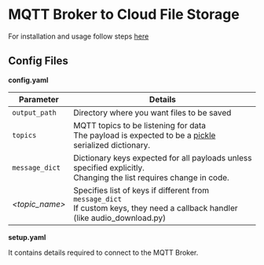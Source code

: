 # MQTT Broker to Cloud File Storage

For installation and usage follow steps [here](https://github.com/cmu-mfi/dbb_interfaces?tab=readme-ov-file#install-and-usage)

## Config Files 

**config.yaml**

| Parameter | Details    |
| --------- | --------------------------   |
| `output_path` | Directory where you want files to be saved |
| `topics`      | MQTT topics to be listening for data <br> The payload is expected to be a [pickle](https://docs.python.org/3/library/pickle.html) serialized dictionary. |
| `message_dict`| Dictionary keys expected for all payloads unless specified explicitly. <br> Changing the list requires change in code. |
| *<topic_name>*| Specifies list of keys if different from `message_dict` <br> If custom keys, they need a callback handler (like audio_download.py) |

**setup.yaml**

It contains details required to connect to the MQTT Broker.